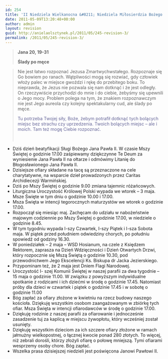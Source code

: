 ```yaml
---
id: 254
title: 'II Niedziela Wielkanocna &#8211; Niedziela Miłosierdzia Bożego'
date: 2011-05-09T13:20:48+00:00
author: admin
layout: revision
guid: http://anielaolsztynek.pl/2011/05/245-revision-3/
permalink: /2011/05/245-revision-3/
---
```

> **Jana 20, 19-31**
> 
> **Ślady po męce**

> Nie jest łatwo rozpoznać Jezusa Zmartwychwstałego. Rozpoznaje się Go bowiem po ranach. Wątpliwości mogą się rozwiać, gdy człowiek włoży palec w miejsce gwoździ i rękę do przebitego boku. To nieprawda, że Jezus nie pozwala się nam dotknąć i że jest odległy. On rzeczywiście przychodzi do mnie i do ciebie, żebyśmy się upewnili o Jego mocy. Problem polega na tym, że znakiem rozpoznawczym nie jest Jego aureola czy kolejny spektakularny cud, ale ślady po męce.
> 
> <span style="color: #666699;">Tu potrzeba Twojej siły, Boże, żebym potrafił dotknąć tych bolących miejsc bez strachu czy uprzedzenia. Twoich bolących miejsc &#8211; ale i moich. Tam też mogę Ciebie rozpoznać.</span>
> 
> <span style="color: #666699;"><br /> </span>

  * Dziś dzień beatyfikacji Sługi Bożego Jana Pawła II. W czasie Mszy Świętej o godzinie 17.00 zaśpiewamy dziękczynne Te Deum za wyniesienie Jana Pawła II na ołtarze i odmówimy Litanię do Błogosławionego Jana Pawła II.
  * Dzisiejsze ofiary składane na tacę są przeznaczone na cele charytatywne, na wsparcie dzieł prowadzonych przez Caritas Archidiecezji Warmińskiej.
  * Dziś po Mszy Świętej o godzinie 9.00 zmiana tajemnic różańcowych.
  * Liturgiczna Uroczystość Królowej Polski wypada we wtorek &#8211; 3 maja. Msze Święte w tym dniu o godzinie 10.00 i 17.00.
  * Msza Święta w intencji tegorocznych maturzystów we wtorek o godzinie 17.00.
  * Rozpoczął się miesiąc maj. Zachęcam do udziału w nabożeństwie majowym codziennie po Mszy Świętej o godzinie 17.00, w niedziele o godzinie 8.45.
  * W tym tygodniu wypada I-szy Czwartek, I-szy Piątek i I-sza Sobota maja. W piątek przed południem odwiedziny chorych, po południu spowiedź od godziny 16.30.
  * W poniedziałek &#8211; 2 maja &#8211; WSD Hosianum, na czele z Księdzem Rektorem, zaprasza na Dzień Wdzięczności i Dzień Otwartych Drzwi, który rozpocznie się Mszą Świętą o godzinie 10.30, pod przewodnictwem Jego Ekscelencji Ks. Biskupa dr Jacka Jezierskiego.
  * Przypominam też, że 2 maja jest Dniem Flagi Narodowej.
  * Uroczystość I- szej Komunii Świętej w naszej parafii za dwa tygodnie &#8211; 15 maja o godzinie 11.00. W związku z powyższym indywidualne spotkanie z rodzicami i ich dziećmi w środę o godzinie 17.45. Natomiast próby dla dzieci w czwartek i piątek o godzinie 17.45 i w sobotę o godzinie 11.00
  * Bóg zapłać za ofiary złożone w kwietniu na rzecz budowy naszego kościoła. Dziękuję wszystkim osobom zaangażowanym w zbiórkę tych ofiar. Msza Święta w intencji ofiarodawców w środę o godzinie 17.00.
  * Dziękuję rodzinie z naszej parafii za ofiarowanie i jednocześnie zasadzenie tuj za kaplicą w miejscu żywopłotu, który wcześniej został usunięty.
  * Dziękuję wszystkim dzieciom za ich szczere ofiary złożone w ramach jałmużny wielkopostnej, o łącznej kwocie ponad 280 złotych. To więcej, niż zebrali dorośli, którzy złożyli ofiarę o połowę mniejszą. Tymi ofiarami wesprzemy osoby chore. Bóg zapłać.
  * Wszelka prasa dzisiejszej niedzieli jest poświęcona Janowi Pawłowi II.